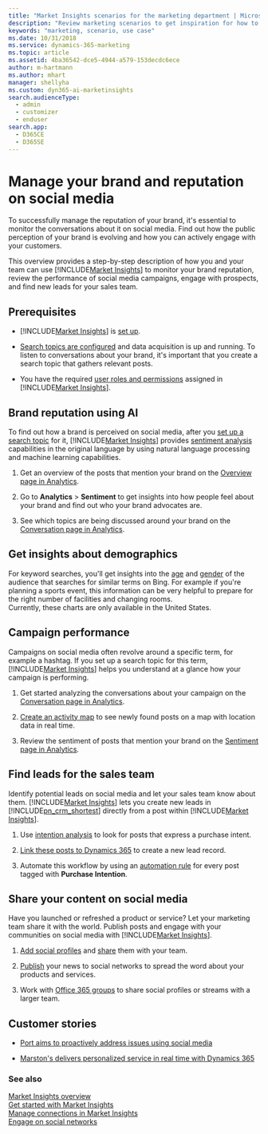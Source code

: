 ```yaml
---
title: "Market Insights scenarios for the marketing department | Microsoft Docs"
description: "Review marketing scenarios to get inspiration for how to efficiently leverage Market Insights in your organization."
keywords: "marketing, scenario, use case"
ms.date: 10/31/2018
ms.service: dynamics-365-marketing
ms.topic: article
ms.assetid: 4ba36542-dce5-4944-a579-153decdc6ece
author: m-hartmann
ms.author: mhart
manager: shellyha
ms.custom: dyn365-ai-marketinsights
search.audienceType: 
  - admin
  - customizer
  - enduser
search.app: 
  - D365CE
  - D365SE
---
```


# Manage your brand and reputation on social media

To successfully manage the reputation of your brand, it's essential to monitor the conversations about it on social media. Find out how the public perception of your brand is evolving and how you can actively engage with your customers.

This overview provides a step-by-step description of how you and your team can use [!INCLUDE[Market Insights](../includes/pn-market-insights-short.md)] to monitor your brand reputation, review the performance of social media campaigns, engage with prospects, and find new leads for your sales team.

## Prerequisites

- [!INCLUDE[Market Insights](../includes/pn-market-insights-short.md)] is [set up](settings-administration.md).

- [Search topics are configured](set-up-searches.md) and data acquisition is up and running. To listen to conversations about your brand, it's important that you create a search topic that gathers relevant posts.

- You have the required [user roles and permissions](user-roles.md) assigned in [!INCLUDE[Market Insights](../includes/pn-market-insights-short.md)].

## Brand reputation using AI

To find out how a brand is perceived on social media, after you [set up a search topic](set-up-searches.md) for it, [!INCLUDE[Market Insights](../includes/pn-market-insights-short.md)] provides [sentiment analysis](analytics-sentiment.md) capabilities in the original language by using natural language processing and machine learning capabilities.

1. Get an overview of the posts that mention your brand on the [Overview page in Analytics](analytics-overview.md).

2. Go to **Analytics** > **Sentiment** to get insights into how people feel about your brand and find out who your brand advocates are.

3. See which topics are being discussed around your brand on the [Conversation page in Analytics](analytics-conversations.md).

## Get insights about demographics

For keyword searches, you'll get insights into the [age](analytics-overview.md#age) and [gender](analytics-overview.md#gender) of the audience that searches for similar terms on Bing. For example if you're planning a sports event, this information can be very helpful to prepare for the right number of facilities and changing rooms.  
Currently, these charts are only available in the United States. 

## Campaign performance

Campaigns on social media often revolve around a specific term, for example a hashtag. If you set up a search topic for this term, [!INCLUDE[Market Insights](../includes/pn-market-insights-short.md)] helps you understand at a glance how your campaign is performing.

1. Get started analyzing the conversations about your campaign on the [Conversation page in Analytics](analytics-conversations.md).

2. [Create an activity map](activity-maps.md) to see newly found posts on a map with location data in real time.

3. Review the sentiment of posts that mention your brand on the [Sentiment page in Analytics](analytics-sentiment.md).

## Find leads for the sales team

Identify potential leads on social media and let your sales team know about them. [!INCLUDE[Market Insights](../includes/pn-market-insights-short.md)] lets you create new leads in [!INCLUDE[pn_crm_shortest](../includes/pn-crm-shortest.md)] directly from a post within [!INCLUDE[Market Insights](../includes/pn-market-insights-short.md)].

1. Use [intention analysis](tags.md#how-intention-analysis-works) to look for posts that express a purchase intent.

2. [Link these posts to Dynamics 365](create-dynamics-365-record-from-social-post.md) to create a new lead record.

3. Automate this workflow by using an [automation rule](automation-rules.md) for every post tagged with **Purchase Intention**.

## Share your content on social media

Have you launched or refreshed a product or service? Let your marketing team share it with the world. Publish posts and engage with your communities on social media with [!INCLUDE[Market Insights](../includes/pn-market-insights-short.md)].

1. [Add social profiles](manage-social-profiles.md) and [share](manage-social-profiles.md#share-a-social-profile-with-other-users) them with your team.

2. [Publish](publish-react-posts.md) your news to social networks to spread the word about your products and services.

3. Work with [Office 365 groups](office-365-groups.md) to share social profiles or streams with a larger team.

## Customer stories

- [Port aims to proactively address issues using social media](https://customers.microsoft.com/story/port-aims-to-proactively-address-issues-with-microsoft)

- [Marston's delivers personalized service in real time with Dynamics 365](https://customers.microsoft.com/story/marstons-delivers-personalized-service-in-real-time-wi)

### See also

[Market Insights overview](overview.md)    
[Get started with Market Insights](get-started.md)    
[Manage connections in Market Insights](manage-connections.md)    
[Engage on social networks](engage-on-social-networks.md)
